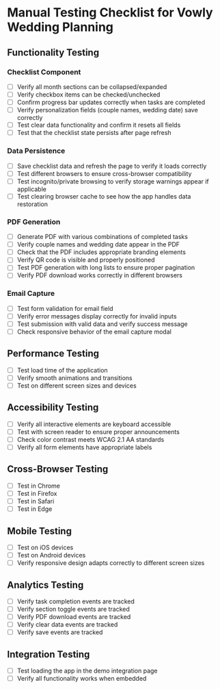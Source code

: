 # Manual Testing Checklist for Vowly Wedding Planning

## Functionality Testing

### Checklist Component
- [ ] Verify all month sections can be collapsed/expanded
- [ ] Verify checkbox items can be checked/unchecked
- [ ] Confirm progress bar updates correctly when tasks are completed
- [ ] Verify personalization fields (couple names, wedding date) save correctly
- [ ] Test clear data functionality and confirm it resets all fields
- [ ] Test that the checklist state persists after page refresh

### Data Persistence
- [ ] Save checklist data and refresh the page to verify it loads correctly
- [ ] Test different browsers to ensure cross-browser compatibility
- [ ] Test incognito/private browsing to verify storage warnings appear if applicable
- [ ] Test clearing browser cache to see how the app handles data restoration

### PDF Generation
- [ ] Generate PDF with various combinations of completed tasks
- [ ] Verify couple names and wedding date appear in the PDF
- [ ] Check that the PDF includes appropriate branding elements
- [ ] Verify QR code is visible and properly positioned
- [ ] Test PDF generation with long lists to ensure proper pagination
- [ ] Verify PDF download works correctly in different browsers

### Email Capture
- [ ] Test form validation for email field
- [ ] Verify error messages display correctly for invalid inputs
- [ ] Test submission with valid data and verify success message
- [ ] Check responsive behavior of the email capture modal

## Performance Testing
- [ ] Test load time of the application
- [ ] Verify smooth animations and transitions
- [ ] Test on different screen sizes and devices

## Accessibility Testing
- [ ] Verify all interactive elements are keyboard accessible
- [ ] Test with screen reader to ensure proper announcements
- [ ] Check color contrast meets WCAG 2.1 AA standards
- [ ] Verify all form elements have appropriate labels

## Cross-Browser Testing
- [ ] Test in Chrome
- [ ] Test in Firefox
- [ ] Test in Safari
- [ ] Test in Edge

## Mobile Testing
- [ ] Test on iOS devices
- [ ] Test on Android devices
- [ ] Verify responsive design adapts correctly to different screen sizes

## Analytics Testing
- [ ] Verify task completion events are tracked
- [ ] Verify section toggle events are tracked
- [ ] Verify PDF download events are tracked
- [ ] Verify clear data events are tracked
- [ ] Verify save events are tracked

## Integration Testing
- [ ] Test loading the app in the demo integration page
- [ ] Verify all functionality works when embedded
